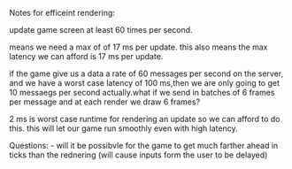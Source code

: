 Notes for efficeint rendering:

update game screen at least 60 times per second.

means we need a max of  of 17 ms per update.
this also means the max latency we can afford is 17 ms per update.


if the game give us a data a rate of 60 messages per second on the server, and we have a worst case latency of 
100 ms,then we are only going to get 10 messaegs per second actually.what if we send in batches of 6 frames per 
message and at each render we draw 6 frames?

2 ms is worst case runtime for rendering an update so we can afford to do this. this will let our game run smoothly even
with high latency.

Questions:
    - will it be possibvle for the game to get much farther ahead in ticks than the rednering (will cause inputs form the user to be delayed)
